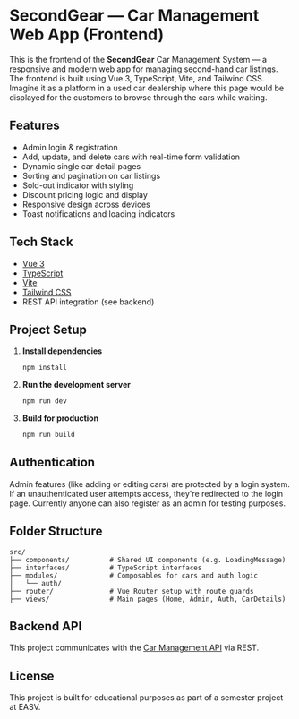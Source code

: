 # SecondGear — Car Management Web App (Frontend)

This is the frontend of the **SecondGear** Car Management System — a responsive and modern web app for managing second-hand car listings. The frontend is built using Vue 3, TypeScript, Vite, and Tailwind CSS. Imagine it as a platform in a used car dealership where this page would be displayed for the customers to browse through the cars while waiting.

## Features

- Admin login & registration
- Add, update, and delete cars with real-time form validation
- Dynamic single car detail pages
- Sorting and pagination on car listings
- Sold-out indicator with styling
- Discount pricing logic and display
- Responsive design across devices
- Toast notifications and loading indicators

## Tech Stack

- [Vue 3](https://vuejs.org/)
- [TypeScript](https://www.typescriptlang.org/)
- [Vite](https://vitejs.dev/)
- [Tailwind CSS](https://tailwindcss.com/)
- REST API integration (see backend)

## Project Setup

1. **Install dependencies**  
   ```bash
   npm install
   ```

2. **Run the development server**  
   ```bash
   npm run dev
   ```

3. **Build for production**  
   ```bash
   npm run build
   ```

## Authentication

Admin features (like adding or editing cars) are protected by a login system. If an unauthenticated user attempts access, they're redirected to the login page. Currently anyone can also register as an admin for testing purposes.

## Folder Structure

```
src/
├── components/          # Shared UI components (e.g. LoadingMessage)
├── interfaces/          # TypeScript interfaces
├── modules/             # Composables for cars and auth logic
│   └── auth/
├── router/              # Vue Router setup with route guards
├── views/               # Main pages (Home, Admin, Auth, CarDetails)
```

## Backend API

This project communicates with the [Car Management API](https://ments-api.onrender.com/) via REST.

## License

This project is built for educational purposes as part of a semester project at EASV.